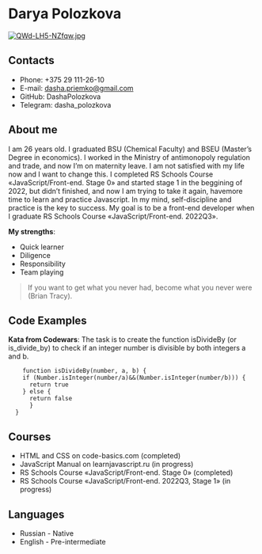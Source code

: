 # Darya Polozkova

[![QWd-LH5-NZfqw.jpg](https://i.postimg.cc/28PhRnDz/QWd-LH5-NZfqw.jpg)](https://postimg.cc/6yfyC2qS)

## Contacts
* Phone: +375 29 111-26-10
* E-mail: dasha.priemko@gmail.com
* GitHub: DashaPolozkova
* Telegram: dasha_polozkova

## About me
 I am 26 years old. I graduated BSU (Chemiсal Faculty) and BSEU (Master’s Degree in economics). I worked in the Ministry of antimonopoly regulation and trade, and now I’m on maternity leave. I am not satisfied with my life now and I want to change this. I completed RS Schools Course «JavaScript/Front-end. Stage 0» and started stage 1 in the beggining of 2022, but didn’t finished, and now I am trying to take it again, havemore time to learn and practice Javascript. In my mind, self-discipline and practice is the key to success. My goal is to be a front-end developer when I graduate RS Schools Course «JavaScript/Front-end. 2022Q3».

 **My strengths**:
  - Quick learner
  - Diligence
  - Responsibility
  - Team playing

> If you want to get what you never had, become what you never were (Brian Tracy).

## Code Examples
**Kata from Codewars**: The task is to create the function isDivideBy (or is_divide_by) to check if an integer number is divisible by both integers a and b.

```
    function isDivideBy(number, a, b) {
    if (Number.isInteger(number/a)&&(Number.isInteger(number/b))) {
      return true 
    } else {
      return false
      }
  }
  ```

## Courses

* HTML and CSS on code-basics.com (completed)
* JavaScript Manual on learnjavascript.ru (in progress)
* RS Schools Course «JavaScript/Front-end. Stage 0» (completed)
* RS Schools Course «JavaScript/Front-end. 2022Q3, Stage 1» (in progress)

## Languages

* Russian - Native
* English - Pre-intermediate
